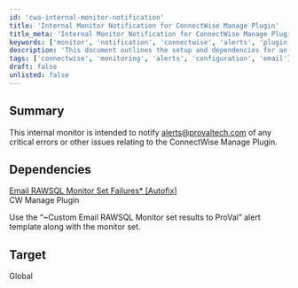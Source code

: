 ```yaml
---
id: 'cwa-internal-monitor-notification'
title: 'Internal Monitor Notification for ConnectWise Manage Plugin'
title_meta: 'Internal Monitor Notification for ConnectWise Manage Plugin'
keywords: ['monitor', 'notification', 'connectwise', 'alerts', 'plugin', 'error']
description: 'This document outlines the setup and dependencies for an internal monitor that notifies the specified email address of critical errors or issues related to the ConnectWise Manage Plugin. It includes information on the necessary dependencies and the target configuration for global monitoring.'
tags: ['connectwise', 'monitoring', 'alerts', 'configuration', 'email']
draft: false
unlisted: false
---
```

## Summary

This internal monitor is intended to notify [alerts@provaltech.com](mailto:alerts@provaltech.com) of any critical errors or other issues relating to the ConnectWise Manage Plugin.

## Dependencies

[Email RAWSQL Monitor Set Failures* [Autofix]](https://proval.itglue.com/DOC-5078775-10390936)  
CW Manage Plugin  

Use the “~Custom Email RAWSQL Monitor set results to ProVal” alert template along with the monitor set.

## Target

Global



